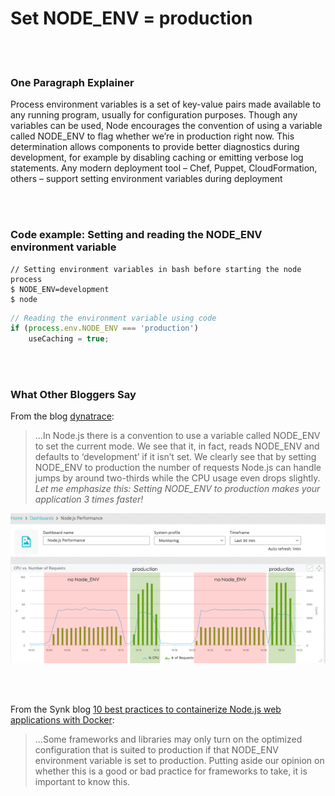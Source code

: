 # Set NODE_ENV = production

<br/><br/>

### One Paragraph Explainer

Process environment variables is a set of key-value pairs made available to any running program, usually for configuration purposes. Though any variables can be used, Node encourages the convention of using a variable called NODE_ENV to flag whether we’re in production right now. This determination allows components to provide better diagnostics during development, for example by disabling caching or emitting verbose log statements. Any modern deployment tool – Chef, Puppet, CloudFormation, others – support setting environment variables during deployment

<br/><br/>

### Code example: Setting and reading the NODE_ENV environment variable

```shell script
// Setting environment variables in bash before starting the node process
$ NODE_ENV=development
$ node
```

```javascript
// Reading the environment variable using code
if (process.env.NODE_ENV === 'production')
    useCaching = true;
```

<br/><br/>

### What Other Bloggers Say

From the blog [dynatrace](https://www.dynatrace.com/blog/the-drastic-effects-of-omitting-node_env-in-your-express-js-applications/):
> ...In Node.js there is a convention to use a variable called NODE_ENV to set the current mode. We see that it, in fact, reads NODE_ENV and defaults to ‘development’ if it isn’t set. We clearly see that by setting NODE_ENV to production the number of requests Node.js can handle jumps by around two-thirds while the CPU usage even drops slightly. *Let me emphasize this: Setting NODE_ENV to production makes your application 3 times faster!*

![NODE_ENV=production](../../assets/images/setnodeenv1.png "NODE_ENV=production")

<br/><br/>


From the Synk blog [10 best practices to containerize Node.js web applications with Docker](https://snyk.io/blog/10-best-practices-to-containerize-nodejs-web-applications-with-docker/#:~:text=Some%20frameworks%20and,As%20an%20example):
> ...Some frameworks and libraries may only turn on the optimized configuration that is suited to production if that NODE_ENV environment variable is set to production. Putting aside our opinion on whether this is a good or bad practice for frameworks to take, it is important to know this.

<br/><br/>
